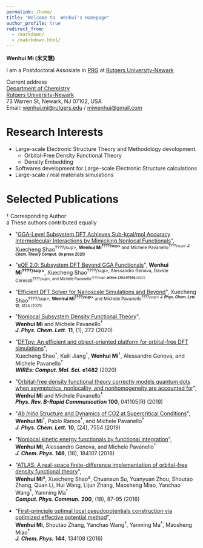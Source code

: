 ```yaml
---
permalink: /home/
title: "Welcome to  Wenhui's Homepage"
author_profile: true
redirect_from: 
  - /markdown/
  - /makrkdown.html/
---
```


**Wenhui Mi (米文慧)**  

I am a Postdoctoral Assosiate in [PRG](https://sites.rutgers.edu/prg/) at [Rutgers University-Newark](https://www.newark.rutgers.edu/)  

Current address  
[Department of Chemistry](https://sasn.rutgers.edu/academics-admissions/academic-departments/chemistry)  
[Rutgers University-Newark](https://www.newark.rutgers.edu/)  
73 Warren St, Newark, NJ 07102, USA  
Email: <wenhui.mi@rutgers.edu> / <miwenhui@gmail.com>

# Research Interests

* Large-scale Electronic Structure Theory and Methodology devolopment.
	* Orbital-Free Density Functional Theory
	* Density Embedding 
* Softwares development for Large-scale Electronic Structure calculations  
* Large-scale / real materials simulations

# Selected Publications
† Corresponding Author   
a These authors contributed equally

* "[GGA-Level Subsystem DFT Achieves Sub-kcal/mol Accuracy Intermolecular Interactions by Mimicking Nonlocal Functionals](https://arxiv.org/abs/2103.15922)",
Xuecheng Shao<sup>????/sup>, **Wenhui Mi<sup>????/sup>** and Michele Pavanello<sup>????/sup>
***J. Chem. Theory Comput.***  **(In press 2021)**

* "[eQE 2.0: Subsystem DFT Beyond GGA Functionals](https://arxiv.org/abs/2103.07556)",
**Wenhui Mi<sup>????/sup>**, Xuecheng Shao<sup>????/sup>,  Alessandro Genova, Davide Ceresoli<sup>????/sup>, and Michele Pavanello<sup>????/sup>
***arXive*** **2103.07556**,(2021)

* "[Efficient DFT Solver for Nanoscale Simulations and Beyond](https://pubs.acs.org/doi/abs/10.1021/acs.jpclett.1c00716)",
Xuecheng Shao<sup>????/sup>, **Wenhui Mi<sup>????/sup>** and Michele Pavanello<sup>????/sup>
***J. Phys. Chem. Lett.*** **12**, 4134 (2021)

* "[Nonlocal Subsystem Density Functional Theory](https://pubs.acs.org/doi/abs/10.1021/acs.jpclett.9b03281)",  
**Wenhui Mi** and Michele Pavanello<sup>†</sup>  
***J. Phys. Chem. Lett.*** **11**, (1), 272 (2020)

* "[DFTpy: An efficient and object‐oriented platform for orbital‐free DFT simulations](https://onlinelibrary.wiley.com/doi/abs/10.1002/wcms.1482)",  
Xuecheng Shao<sup>†</sup>, Kaili Jiang<sup>†</sup>, **Wenhui Mi**<sup>†</sup>, Alessandro Genova, and Michele Pavanello<sup>†</sup>  
***WIREs: Comput. Mol. Sci.*** **e1482** (2020)

* "[Orbital-free density functional theory correctly models quantum dots when asymptotics, nonlocality, and nonhomogeneity are accounted for](https://journals.aps.org/prb/abstract/10.1103/PhysRevB.100.041105)",  
**Wenhui Mi** and Michele Pavanello<sup>†</sup>  
***Phys. Rev. B-Rapid Communication*** **100**, 041105(R) (2019)

* "[*Ab Initio* Structure and Dynamics of CO2 at Supercritical Conditions](https://pubs.acs.org/doi/abs/10.1021/acs.jpclett.9b03054)",  
**Wenhui Mi**<sup>†</sup>, Pablo Ramos<sup>†</sup>, and Michele Pavanello<sup>†</sup>  
***J. Phys. Chem. Lett.*** **10**, (24), 7554 (2019)

* "[Nonlocal kinetic energy functionals by functional integration](https://aip.scitation.org/doi/abs/10.1063/1.5023926)",  
**Wenhui Mi**, Alessandro Genova, and Michele Pavanello<sup>†</sup>  
***J. Chem. Phys.*** **148**, (18), 184107 (2018)


* "[ATLAS: A real-space finite-difference implementation of orbital-free density functional theory](https://www.sciencedirect.com/science/article/pii/S0010465515004154)",  
**Wenhui Mi**<sup>a</sup>, Xuecheng Shao<sup>a</sup>, Chuanxun Su, Yuanyuan Zhou, Shoutao Zhang, Quan Li, Hui Wang, Lijun Zhang, Maosheng Miao, Yanchao Wang<sup>†</sup>, Yanming Ma<sup>†</sup>  
***Comput. Phys. Commun.*** **200**, (18), 87-95 (2016)

* "[First-principle optimal local pseudopotentials construction via optimized effective potential method](https://aip.scitation.org/doi/abs/10.1063/1.4944989)",  
**Wenhui Mi**, Shoutao Zhang, Yanchao Wang<sup>†</sup>, Yanming Ma<sup>†</sup>, Maosheng Miao<sup>†</sup>  
***J. Chem. Phys.*** **144**, 134108 (2016)

